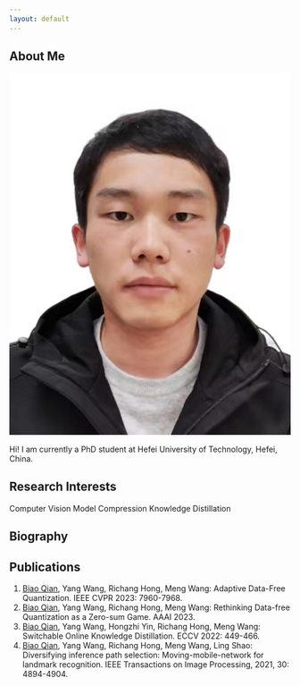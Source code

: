 ```yaml
---
layout: default
---
```


## About Me

<img class="profile-picture" src="biaoqian.jpg">

Hi! I am currently a PhD student at Hefei University of Technology, Hefei, China.

## Research Interests
Computer Vision  Model Compression  Knowledge Distillation

## Biography

## Publications

1. <u>Biao Qian</u>, Yang Wang, Richang Hong, Meng Wang: Adaptive Data-Free Quantization. IEEE CVPR 2023: 7960-7968.
2. <u>Biao Qian</u>, Yang Wang, Richang Hong, Meng Wang: Rethinking Data-free Quantization as a Zero-sum Game. AAAI 2023.
3. <u>Biao Qian</u>, Yang Wang, Hongzhi Yin, Richang Hong, Meng Wang: Switchable Online Knowledge Distillation. ECCV 2022: 449-466.
4. <u>Biao Qian</u>, Yang Wang, Richang Hong, Meng Wang, Ling Shao: Diversifying inference path selection: Moving-mobile-network for landmark recognition. IEEE Transactions on Image Processing, 2021, 30: 4894-4904.


